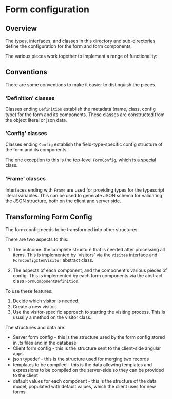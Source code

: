 # Form configuration

## Overview

The types, interfaces, and classes in this directory and sub-directories
define the configuration for the form and form components.

The various pieces work together to implement a range of functionality:


## Conventions

There are some conventions to make it easier to distinguish the pieces.

### 'Definition' classes

Classes ending `Definition` establish the metadata (name, class, config type) for the form and its components.
These classes are constructed from the object literal or json data.

### 'Config' classes

Classes ending `Config` establish the field-type-specific config structure of the form and its components.

The one exception to this is the top-level `FormConfig`, which is a special class.

### 'Frame' classes

Interfaces ending with `Frame` are used for providing types for the  typescript literal variables.
This can be used to generate JSON schema for validating the JSON structure, both on the client and server side.


## Transforming Form Config

The form config needs to be transformed into other structures.

There are two aspects to this:

1. The outcome: the complete structure that is needed after processing all items.
   This is implemented by 'visitors' via the `Visitee` interface and `FormConfigItemVisitor` abstract class.

2. The aspects of each component, and the component's various pieces of config.
   This is implemented by each form components via the abstract class `FormComponentDefinition`.

To use these features:

1. Decide which visitor is needed.
2. Create a new visitor.
3. Use the visitor-specific approach to starting the visiting process. This is usually a method on the visitor class.

The structures and data are:

- Server form config - this is the structure used by the form config stored in .ts files and in the database
- Client form config - this is the structure sent to the client-side angular apps
- json typedef - this is the structure used for merging two records
- templates to be compiled - this is the data allowing templates and expressions to be compiled on the server-side so they can be provided to the client
- default values for each component - this is the structure of the data model, populated with default values, which the client uses for new forms

